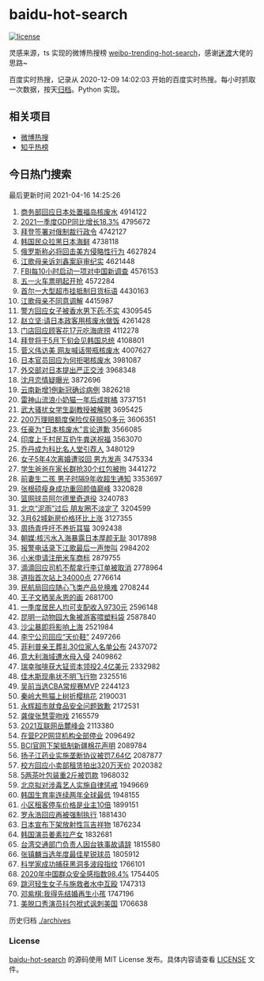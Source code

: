 # baidu-hot-search

[![license](https://img.shields.io/github/license/Arrackisarookie/baidu-hot-search)](https://github.com/Arrackisarookie/baidu-hot-search/blob/master/LICENSE)

灵感来源，ts 实现的微博热搜榜 [weibo-trending-hot-search](https://github.com/justjavac/weibo-trending-hot-search)，感谢[迷渡](https://github.com/justjavac)大佬的思路~

百度实时热搜，记录从 2020-12-09 14:02:03 开始的百度实时热搜。每小时抓取一次数据，按天[归档](./archives)。Python 实现。

## 相关项目
+ [微博热搜](https://github.com/Arrackisarookie/weibo-hot-search)
+ [知乎热榜](https://github.com/Arrackisarookie/zhihu-top-search)

## 今日热门搜索

<!-- Rank Begin -->

最后更新时间 2021-04-16 14:25:26

1. [商务部回应日本处置福岛核废水](http://www.baidu.com/baidu?cl=3&tn=SE_baiduhomet8_jmjb7mjw&rsv_dl=fyb_top&fr=top1000&wd=%C9%CC%CE%F1%B2%BF%BB%D8%D3%A6%C8%D5%B1%BE%B4%A6%D6%C3%B8%A3%B5%BA%BA%CB%B7%CF%CB%AE) 4914122
1. [2021一季度GDP同比增长18.3%](http://www.baidu.com/baidu?cl=3&tn=SE_baiduhomet8_jmjb7mjw&rsv_dl=fyb_top&fr=top1000&wd=2021%D2%BB%BC%BE%B6%C8GDP%CD%AC%B1%C8%D4%F6%B3%A418.3%25) 4795672
1. [拜登签署对俄制裁行政令](http://www.baidu.com/baidu?cl=3&tn=SE_baiduhomet8_jmjb7mjw&rsv_dl=fyb_top&fr=top1000&wd=%B0%DD%B5%C7%C7%A9%CA%F0%B6%D4%B6%ED%D6%C6%B2%C3%D0%D0%D5%FE%C1%EE) 4742127
1. [韩国民众拉黑日本海鲜](http://www.baidu.com/baidu?cl=3&tn=SE_baiduhomet8_jmjb7mjw&rsv_dl=fyb_top&fr=top1000&wd=%BA%AB%B9%FA%C3%F1%D6%DA%C0%AD%BA%DA%C8%D5%B1%BE%BA%A3%CF%CA) 4738118
1. [俄罗斯称必将回击美方侵略性行为](http://www.baidu.com/baidu?cl=3&tn=SE_baiduhomet8_jmjb7mjw&rsv_dl=fyb_top&fr=top1000&wd=%B6%ED%C2%DE%CB%B9%B3%C6%B1%D8%BD%AB%BB%D8%BB%F7%C3%C0%B7%BD%C7%D6%C2%D4%D0%D4%D0%D0%CE%AA) 4627824
1. [江歌母亲诉刘鑫案庭审纪实](http://www.baidu.com/baidu?cl=3&tn=SE_baiduhomet8_jmjb7mjw&rsv_dl=fyb_top&fr=top1000&wd=%BD%AD%B8%E8%C4%B8%C7%D7%CB%DF%C1%F5%F6%CE%B0%B8%CD%A5%C9%F3%BC%CD%CA%B5) 4621448
1. [FBI每10小时启动一项对中国新调查](http://www.baidu.com/baidu?cl=3&tn=SE_baiduhomet8_jmjb7mjw&rsv_dl=fyb_top&fr=top1000&wd=FBI%C3%BF10%D0%A1%CA%B1%C6%F4%B6%AF%D2%BB%CF%EE%B6%D4%D6%D0%B9%FA%D0%C2%B5%F7%B2%E9) 4576153
1. [五一火车票明起开抢](http://www.baidu.com/baidu?cl=3&tn=SE_baiduhomet8_jmjb7mjw&rsv_dl=fyb_top&fr=top1000&wd=%CE%E5%D2%BB%BB%F0%B3%B5%C6%B1%C3%F7%C6%F0%BF%AA%C7%C0) 4572284
1. [首尔一大型超市挂抵制日货标语](http://www.baidu.com/baidu?cl=3&tn=SE_baiduhomet8_jmjb7mjw&rsv_dl=fyb_top&fr=top1000&wd=%CA%D7%B6%FB%D2%BB%B4%F3%D0%CD%B3%AC%CA%D0%B9%D2%B5%D6%D6%C6%C8%D5%BB%F5%B1%EA%D3%EF) 4430163
1. [江歌母亲不同意调解](http://www.baidu.com/baidu?cl=3&tn=SE_baiduhomet8_jmjb7mjw&rsv_dl=fyb_top&fr=top1000&wd=%BD%AD%B8%E8%C4%B8%C7%D7%B2%BB%CD%AC%D2%E2%B5%F7%BD%E2) 4415987
1. [警方回应女子被香水男下药:不实](http://www.baidu.com/baidu?cl=3&tn=SE_baiduhomet8_jmjb7mjw&rsv_dl=fyb_top&fr=top1000&wd=%BE%AF%B7%BD%BB%D8%D3%A6%C5%AE%D7%D3%B1%BB%CF%E3%CB%AE%C4%D0%CF%C2%D2%A9%3A%B2%BB%CA%B5) 4309545
1. [赵立坚:请日本政客用核废水做饭](http://www.baidu.com/baidu?cl=3&tn=SE_baiduhomet8_jmjb7mjw&rsv_dl=fyb_top&fr=top1000&wd=%D5%D4%C1%A2%BC%E1%3A%C7%EB%C8%D5%B1%BE%D5%FE%BF%CD%D3%C3%BA%CB%B7%CF%CB%AE%D7%F6%B7%B9) 4261428
1. [门店回应顾客花17元吃海底捞](http://www.baidu.com/baidu?cl=3&tn=SE_baiduhomet8_jmjb7mjw&rsv_dl=fyb_top&fr=top1000&wd=%C3%C5%B5%EA%BB%D8%D3%A6%B9%CB%BF%CD%BB%A817%D4%AA%B3%D4%BA%A3%B5%D7%C0%CC) 4112278
1. [拜登将于5月下旬会见韩国总统](http://www.baidu.com/baidu?cl=3&tn=SE_baiduhomet8_jmjb7mjw&rsv_dl=fyb_top&fr=top1000&wd=%B0%DD%B5%C7%BD%AB%D3%DA5%D4%C2%CF%C2%D1%AE%BB%E1%BC%FB%BA%AB%B9%FA%D7%DC%CD%B3) 4108801
1. [菅义伟访美 网友喊话带瓶核废水](http://www.baidu.com/baidu?cl=3&tn=SE_baiduhomet8_jmjb7mjw&rsv_dl=fyb_top&fr=top1000&wd=%DD%D1%D2%E5%CE%B0%B7%C3%C3%C0%20%CD%F8%D3%D1%BA%B0%BB%B0%B4%F8%C6%BF%BA%CB%B7%CF%CB%AE) 4007627
1. [日本官员回应为何拒喝核废水](http://www.baidu.com/baidu?cl=3&tn=SE_baiduhomet8_jmjb7mjw&rsv_dl=fyb_top&fr=top1000&wd=%C8%D5%B1%BE%B9%D9%D4%B1%BB%D8%D3%A6%CE%AA%BA%CE%BE%DC%BA%C8%BA%CB%B7%CF%CB%AE) 3981087
1. [外交部对日本提出严正交涉](http://www.baidu.com/baidu?cl=3&tn=SE_baiduhomet8_jmjb7mjw&rsv_dl=fyb_top&fr=top1000&wd=%CD%E2%BD%BB%B2%BF%B6%D4%C8%D5%B1%BE%CC%E1%B3%F6%D1%CF%D5%FD%BD%BB%C9%E6) 3968348
1. [沈月恋情疑曝光](http://www.baidu.com/baidu?cl=3&tn=SE_baiduhomet8_jmjb7mjw&rsv_dl=fyb_top&fr=top1000&wd=%C9%F2%D4%C2%C1%B5%C7%E9%D2%C9%C6%D8%B9%E2) 3872696
1. [云南新增1例新冠确诊病例](http://www.baidu.com/baidu?cl=3&tn=SE_baiduhomet8_jmjb7mjw&rsv_dl=fyb_top&fr=top1000&wd=%D4%C6%C4%CF%D0%C2%D4%F61%C0%FD%D0%C2%B9%DA%C8%B7%D5%EF%B2%A1%C0%FD) 3826218
1. [雷神山流浪小奶猫一年后成胖橘](http://www.baidu.com/baidu?cl=3&tn=SE_baiduhomet8_jmjb7mjw&rsv_dl=fyb_top&fr=top1000&wd=%C0%D7%C9%F1%C9%BD%C1%F7%C0%CB%D0%A1%C4%CC%C3%A8%D2%BB%C4%EA%BA%F3%B3%C9%C5%D6%E9%D9) 3737151
1. [武大骚扰女学生副教授被解聘](http://www.baidu.com/baidu?cl=3&tn=SE_baiduhomet8_jmjb7mjw&rsv_dl=fyb_top&fr=top1000&wd=%CE%E4%B4%F3%C9%A7%C8%C5%C5%AE%D1%A7%C9%FA%B8%B1%BD%CC%CA%DA%B1%BB%BD%E2%C6%B8) 3695425
1. [200万理赔额度保险仅获赔50多元](http://www.baidu.com/baidu?cl=3&tn=SE_baiduhomet8_jmjb7mjw&rsv_dl=fyb_top&fr=top1000&wd=200%CD%F2%C0%ED%C5%E2%B6%EE%B6%C8%B1%A3%CF%D5%BD%F6%BB%F1%C5%E250%B6%E0%D4%AA) 3606351
1. [任豪为“日本核废水”言论道歉](http://www.baidu.com/baidu?cl=3&tn=SE_baiduhomet8_jmjb7mjw&rsv_dl=fyb_top&fr=top1000&wd=%C8%CE%BA%C0%CE%AA%A1%B0%C8%D5%B1%BE%BA%CB%B7%CF%CB%AE%A1%B1%D1%D4%C2%DB%B5%C0%C7%B8) 3566085
1. [印度上千村民互扔牛粪送祝福](http://www.baidu.com/baidu?cl=3&tn=SE_baiduhomet8_jmjb7mjw&rsv_dl=fyb_top&fr=top1000&wd=%D3%A1%B6%C8%C9%CF%C7%A7%B4%E5%C3%F1%BB%A5%C8%D3%C5%A3%B7%E0%CB%CD%D7%A3%B8%A3) 3563070
1. [乔丹成为科比名人堂引荐人](http://www.baidu.com/baidu?cl=3&tn=SE_baiduhomet8_jmjb7mjw&rsv_dl=fyb_top&fr=top1000&wd=%C7%C7%B5%A4%B3%C9%CE%AA%BF%C6%B1%C8%C3%FB%C8%CB%CC%C3%D2%FD%BC%F6%C8%CB) 3480129
1. [女子5年4次离婚遭驳回 男方发声](http://www.baidu.com/baidu?cl=3&tn=SE_baiduhomet8_jmjb7mjw&rsv_dl=fyb_top&fr=top1000&wd=%C5%AE%D7%D35%C4%EA4%B4%CE%C0%EB%BB%E9%D4%E2%B2%B5%BB%D8%20%C4%D0%B7%BD%B7%A2%C9%F9) 3475334
1. [学生爸爸在家长群抢30个红包被拘](http://www.baidu.com/baidu?cl=3&tn=SE_baiduhomet8_jmjb7mjw&rsv_dl=fyb_top&fr=top1000&wd=%D1%A7%C9%FA%B0%D6%B0%D6%D4%DA%BC%D2%B3%A4%C8%BA%C7%C030%B8%F6%BA%EC%B0%FC%B1%BB%BE%D0) 3441272
1. [前妻生二孩 男子时隔9年收超生通知](http://www.baidu.com/baidu?cl=3&tn=SE_baiduhomet8_jmjb7mjw&rsv_dl=fyb_top&fr=top1000&wd=%C7%B0%C6%DE%C9%FA%B6%FE%BA%A2%20%C4%D0%D7%D3%CA%B1%B8%F49%C4%EA%CA%D5%B3%AC%C9%FA%CD%A8%D6%AA) 3353697
1. [张根硕瘦身成功重回颜值巅峰](http://www.baidu.com/baidu?cl=3&tn=SE_baiduhomet8_jmjb7mjw&rsv_dl=fyb_top&fr=top1000&wd=%D5%C5%B8%F9%CB%B6%CA%DD%C9%ED%B3%C9%B9%A6%D6%D8%BB%D8%D1%D5%D6%B5%E1%DB%B7%E5) 3320828
1. [篮网球员阿尔德里奇退役](http://www.baidu.com/baidu?cl=3&tn=SE_baiduhomet8_jmjb7mjw&rsv_dl=fyb_top&fr=top1000&wd=%C0%BA%CD%F8%C7%F2%D4%B1%B0%A2%B6%FB%B5%C2%C0%EF%C6%E6%CD%CB%D2%DB) 3240783
1. [北京“泥雨”过后 朋友圈不淡定了](http://www.baidu.com/baidu?cl=3&tn=SE_baiduhomet8_jmjb7mjw&rsv_dl=fyb_top&fr=top1000&wd=%B1%B1%BE%A9%A1%B0%C4%E0%D3%EA%A1%B1%B9%FD%BA%F3%20%C5%F3%D3%D1%C8%A6%B2%BB%B5%AD%B6%A8%C1%CB) 3204599
1. [3月62城新房价格环比上涨](http://www.baidu.com/baidu?cl=3&tn=SE_baiduhomet8_jmjb7mjw&rsv_dl=fyb_top&fr=top1000&wd=3%D4%C262%B3%C7%D0%C2%B7%BF%BC%DB%B8%F1%BB%B7%B1%C8%C9%CF%D5%C7) 3127355
1. [周扬青呼吁不养折耳猫](http://www.baidu.com/baidu?cl=3&tn=SE_baiduhomet8_jmjb7mjw&rsv_dl=fyb_top&fr=top1000&wd=%D6%DC%D1%EF%C7%E0%BA%F4%D3%F5%B2%BB%D1%F8%D5%DB%B6%FA%C3%A8) 3092438
1. [朝媒:核污水入海暴露日本厚颜无耻](http://www.baidu.com/baidu?cl=3&tn=SE_baiduhomet8_jmjb7mjw&rsv_dl=fyb_top&fr=top1000&wd=%B3%AF%C3%BD%3A%BA%CB%CE%DB%CB%AE%C8%EB%BA%A3%B1%A9%C2%B6%C8%D5%B1%BE%BA%F1%D1%D5%CE%DE%B3%DC) 3017898
1. [报警电话录下江歌最后一声惨叫](http://www.baidu.com/baidu?cl=3&tn=SE_baiduhomet8_jmjb7mjw&rsv_dl=fyb_top&fr=top1000&wd=%B1%A8%BE%AF%B5%E7%BB%B0%C2%BC%CF%C2%BD%AD%B8%E8%D7%EE%BA%F3%D2%BB%C9%F9%B2%D2%BD%D0) 2984202
1. [小米申请注册米车商标](http://www.baidu.com/baidu?cl=3&tn=SE_baiduhomet8_jmjb7mjw&rsv_dl=fyb_top&fr=top1000&wd=%D0%A1%C3%D7%C9%EA%C7%EB%D7%A2%B2%E1%C3%D7%B3%B5%C9%CC%B1%EA) 2879755
1. [滴滴回应司机不帮拿行李订单被取消](http://www.baidu.com/baidu?cl=3&tn=SE_baiduhomet8_jmjb7mjw&rsv_dl=fyb_top&fr=top1000&wd=%B5%CE%B5%CE%BB%D8%D3%A6%CB%BE%BB%FA%B2%BB%B0%EF%C4%C3%D0%D0%C0%EE%B6%A9%B5%A5%B1%BB%C8%A1%CF%FB) 2778964
1. [道指首次站上34000点](http://www.baidu.com/baidu?cl=3&tn=SE_baiduhomet8_jmjb7mjw&rsv_dl=fyb_top&fr=top1000&wd=%B5%C0%D6%B8%CA%D7%B4%CE%D5%BE%C9%CF34000%B5%E3) 2776614
1. [民航局回应随心飞类产品兑换难](http://www.baidu.com/baidu?cl=3&tn=SE_baiduhomet8_jmjb7mjw&rsv_dl=fyb_top&fr=top1000&wd=%C3%F1%BA%BD%BE%D6%BB%D8%D3%A6%CB%E6%D0%C4%B7%C9%C0%E0%B2%FA%C6%B7%B6%D2%BB%BB%C4%D1) 2708244
1. [王子文晒吴永恩的画](http://www.baidu.com/baidu?cl=3&tn=SE_baiduhomet8_jmjb7mjw&rsv_dl=fyb_top&fr=top1000&wd=%CD%F5%D7%D3%CE%C4%C9%B9%CE%E2%D3%C0%B6%F7%B5%C4%BB%AD) 2681700
1. [一季度居民人均可支配收入9730元](http://www.baidu.com/baidu?cl=3&tn=SE_baiduhomet8_jmjb7mjw&rsv_dl=fyb_top&fr=top1000&wd=%D2%BB%BC%BE%B6%C8%BE%D3%C3%F1%C8%CB%BE%F9%BF%C9%D6%A7%C5%E4%CA%D5%C8%EB9730%D4%AA) 2596148
1. [昆明一动物园大象被游客喂塑料袋](http://www.baidu.com/baidu?cl=3&tn=SE_baiduhomet8_jmjb7mjw&rsv_dl=fyb_top&fr=top1000&wd=%C0%A5%C3%F7%D2%BB%B6%AF%CE%EF%D4%B0%B4%F3%CF%F3%B1%BB%D3%CE%BF%CD%CE%B9%CB%DC%C1%CF%B4%FC) 2587840
1. [沙尘暴即将影响上海](http://www.baidu.com/baidu?cl=3&tn=SE_baiduhomet8_jmjb7mjw&rsv_dl=fyb_top&fr=top1000&wd=%C9%B3%B3%BE%B1%A9%BC%B4%BD%AB%D3%B0%CF%EC%C9%CF%BA%A3) 2521984
1. [李宁公司回应“天价鞋”](http://www.baidu.com/baidu?cl=3&tn=SE_baiduhomet8_jmjb7mjw&rsv_dl=fyb_top&fr=top1000&wd=%C0%EE%C4%FE%B9%AB%CB%BE%BB%D8%D3%A6%A1%B0%CC%EC%BC%DB%D0%AC%A1%B1) 2497266
1. [菲利普亲王葬礼30位家人名单公布](http://www.baidu.com/baidu?cl=3&tn=SE_baiduhomet8_jmjb7mjw&rsv_dl=fyb_top&fr=top1000&wd=%B7%C6%C0%FB%C6%D5%C7%D7%CD%F5%D4%E1%C0%F130%CE%BB%BC%D2%C8%CB%C3%FB%B5%A5%B9%AB%B2%BC) 2437072
1. [意大利海域遭水母入侵](http://www.baidu.com/baidu?cl=3&tn=SE_baiduhomet8_jmjb7mjw&rsv_dl=fyb_top&fr=top1000&wd=%D2%E2%B4%F3%C0%FB%BA%A3%D3%F2%D4%E2%CB%AE%C4%B8%C8%EB%C7%D6) 2409862
1. [瑞幸咖啡获大钲资本领投2.4亿美元](http://www.baidu.com/baidu?cl=3&tn=SE_baiduhomet8_jmjb7mjw&rsv_dl=fyb_top&fr=top1000&wd=%C8%F0%D0%D2%BF%A7%B7%C8%BB%F1%B4%F3%EE%DB%D7%CA%B1%BE%C1%EC%CD%B62.4%D2%DA%C3%C0%D4%AA) 2332982
1. [佳木斯现串状不明飞行物](http://www.baidu.com/baidu?cl=3&tn=SE_baiduhomet8_jmjb7mjw&rsv_dl=fyb_top&fr=top1000&wd=%BC%D1%C4%BE%CB%B9%CF%D6%B4%AE%D7%B4%B2%BB%C3%F7%B7%C9%D0%D0%CE%EF) 2325516
1. [吴前当选CBA常规赛MVP](http://www.baidu.com/baidu?cl=3&tn=SE_baiduhomet8_jmjb7mjw&rsv_dl=fyb_top&fr=top1000&wd=%CE%E2%C7%B0%B5%B1%D1%A1CBA%B3%A3%B9%E6%C8%FCMVP) 2244123
1. [秦岭大熊猫上树折樱桃花](http://www.baidu.com/baidu?cl=3&tn=SE_baiduhomet8_jmjb7mjw&rsv_dl=fyb_top&fr=top1000&wd=%C7%D8%C1%EB%B4%F3%D0%DC%C3%A8%C9%CF%CA%F7%D5%DB%D3%A3%CC%D2%BB%A8) 2190031
1. [永辉超市就食品安全问题致歉](http://www.baidu.com/baidu?cl=3&tn=SE_baiduhomet8_jmjb7mjw&rsv_dl=fyb_top&fr=top1000&wd=%D3%C0%BB%D4%B3%AC%CA%D0%BE%CD%CA%B3%C6%B7%B0%B2%C8%AB%CE%CA%CC%E2%D6%C2%C7%B8) 2172531
1. [龚俊张慧雯吻戏](http://www.baidu.com/baidu?cl=3&tn=SE_baiduhomet8_jmjb7mjw&rsv_dl=fyb_top&fr=top1000&wd=%B9%A8%BF%A1%D5%C5%BB%DB%F6%A9%CE%C7%CF%B7) 2165579
1. [2021互联网岳麓峰会](http://www.baidu.com/baidu?cl=3&tn=SE_baiduhomet8_jmjb7mjw&rsv_dl=fyb_top&fr=top1000&wd=2021%BB%A5%C1%AA%CD%F8%D4%C0%C2%B4%B7%E5%BB%E1) 2113380
1. [在营P2P网贷机构全部停业](http://www.baidu.com/baidu?cl=3&tn=SE_baiduhomet8_jmjb7mjw&rsv_dl=fyb_top&fr=top1000&wd=%D4%DA%D3%AAP2P%CD%F8%B4%FB%BB%FA%B9%B9%C8%AB%B2%BF%CD%A3%D2%B5) 2096492
1. [BCI官网下架抵制新疆棉花声明](http://www.baidu.com/baidu?cl=3&tn=SE_baiduhomet8_jmjb7mjw&rsv_dl=fyb_top&fr=top1000&wd=BCI%B9%D9%CD%F8%CF%C2%BC%DC%B5%D6%D6%C6%D0%C2%BD%AE%C3%DE%BB%A8%C9%F9%C3%F7) 2089784
1. [扬子江药业实施垄断协议被罚7.64亿](http://www.baidu.com/baidu?cl=3&tn=SE_baiduhomet8_jmjb7mjw&rsv_dl=fyb_top&fr=top1000&wd=%D1%EF%D7%D3%BD%AD%D2%A9%D2%B5%CA%B5%CA%A9%C2%A2%B6%CF%D0%AD%D2%E9%B1%BB%B7%A37.64%D2%DA) 2087877
1. [校方回应小卖部租赁拍出320万天价](http://www.baidu.com/baidu?cl=3&tn=SE_baiduhomet8_jmjb7mjw&rsv_dl=fyb_top&fr=top1000&wd=%D0%A3%B7%BD%BB%D8%D3%A6%D0%A1%C2%F4%B2%BF%D7%E2%C1%DE%C5%C4%B3%F6320%CD%F2%CC%EC%BC%DB) 2020382
1. [5两茶叶包装重2斤被罚款](http://www.baidu.com/baidu?cl=3&tn=SE_baiduhomet8_jmjb7mjw&rsv_dl=fyb_top&fr=top1000&wd=5%C1%BD%B2%E8%D2%B6%B0%FC%D7%B0%D6%D82%BD%EF%B1%BB%B7%A3%BF%EE) 1968032
1. [北京拟对涉毒艺人实施自律惩戒](http://www.baidu.com/baidu?cl=3&tn=SE_baiduhomet8_jmjb7mjw&rsv_dl=fyb_top&fr=top1000&wd=%B1%B1%BE%A9%C4%E2%B6%D4%C9%E6%B6%BE%D2%D5%C8%CB%CA%B5%CA%A9%D7%D4%C2%C9%B3%CD%BD%E4) 1949669
1. [韩国生育率连续两年全球最低](http://www.baidu.com/baidu?cl=3&tn=SE_baiduhomet8_jmjb7mjw&rsv_dl=fyb_top&fr=top1000&wd=%BA%AB%B9%FA%C9%FA%D3%FD%C2%CA%C1%AC%D0%F8%C1%BD%C4%EA%C8%AB%C7%F2%D7%EE%B5%CD) 1948155
1. [小区租客停车价格是业主10倍](http://www.baidu.com/baidu?cl=3&tn=SE_baiduhomet8_jmjb7mjw&rsv_dl=fyb_top&fr=top1000&wd=%D0%A1%C7%F8%D7%E2%BF%CD%CD%A3%B3%B5%BC%DB%B8%F1%CA%C7%D2%B5%D6%F710%B1%B6) 1899151
1. [罗永浩回应再被强制执行](http://www.baidu.com/baidu?cl=3&tn=SE_baiduhomet8_jmjb7mjw&rsv_dl=fyb_top&fr=top1000&wd=%C2%DE%D3%C0%BA%C6%BB%D8%D3%A6%D4%D9%B1%BB%C7%BF%D6%C6%D6%B4%D0%D0) 1881430
1. [日本宣布下架放射性氚吉祥物](http://www.baidu.com/baidu?cl=3&tn=SE_baiduhomet8_jmjb7mjw&rsv_dl=fyb_top&fr=top1000&wd=%C8%D5%B1%BE%D0%FB%B2%BC%CF%C2%BC%DC%B7%C5%C9%E4%D0%D4%EB%B0%BC%AA%CF%E9%CE%EF) 1876234
1. [韩国演员姜素拉产女](http://www.baidu.com/baidu?cl=3&tn=SE_baiduhomet8_jmjb7mjw&rsv_dl=fyb_top&fr=top1000&wd=%BA%AB%B9%FA%D1%DD%D4%B1%BD%AA%CB%D8%C0%AD%B2%FA%C5%AE) 1832681
1. [台湾交通部门负责人因台铁事故请辞](http://www.baidu.com/baidu?cl=3&tn=SE_baiduhomet8_jmjb7mjw&rsv_dl=fyb_top&fr=top1000&wd=%CC%A8%CD%E5%BD%BB%CD%A8%B2%BF%C3%C5%B8%BA%D4%F0%C8%CB%D2%F2%CC%A8%CC%FA%CA%C2%B9%CA%C7%EB%B4%C7) 1815580
1. [张镇麟当选年度最佳星锐球员](http://www.baidu.com/baidu?cl=3&tn=SE_baiduhomet8_jmjb7mjw&rsv_dl=fyb_top&fr=top1000&wd=%D5%C5%D5%F2%F7%EB%B5%B1%D1%A1%C4%EA%B6%C8%D7%EE%BC%D1%D0%C7%C8%F1%C7%F2%D4%B1) 1805912
1. [科学家成功捕获黑洞多波段指纹](http://www.baidu.com/baidu?cl=3&tn=SE_baiduhomet8_jmjb7mjw&rsv_dl=fyb_top&fr=top1000&wd=%BF%C6%D1%A7%BC%D2%B3%C9%B9%A6%B2%B6%BB%F1%BA%DA%B6%B4%B6%E0%B2%A8%B6%CE%D6%B8%CE%C6) 1766101
1. [2020年中国群众安全感指数98.4%](http://www.baidu.com/baidu?cl=3&tn=SE_baiduhomet8_jmjb7mjw&rsv_dl=fyb_top&fr=top1000&wd=2020%C4%EA%D6%D0%B9%FA%C8%BA%D6%DA%B0%B2%C8%AB%B8%D0%D6%B8%CA%FD98.4%25) 1754405
1. [跳河轻生女子与施救者水中互殴](http://www.baidu.com/baidu?cl=3&tn=SE_baiduhomet8_jmjb7mjw&rsv_dl=fyb_top&fr=top1000&wd=%CC%F8%BA%D3%C7%E1%C9%FA%C5%AE%D7%D3%D3%EB%CA%A9%BE%C8%D5%DF%CB%AE%D6%D0%BB%A5%C5%B9) 1747313
1. [邓紫棋:我得先结婚再生小孩](http://www.baidu.com/baidu?cl=3&tn=SE_baiduhomet8_jmjb7mjw&rsv_dl=fyb_top&fr=top1000&wd=%B5%CB%D7%CF%C6%E5%3A%CE%D2%B5%C3%CF%C8%BD%E1%BB%E9%D4%D9%C9%FA%D0%A1%BA%A2) 1747196
1. [美脱口秀演员抖包袱式讽刺美国](http://www.baidu.com/baidu?cl=3&tn=SE_baiduhomet8_jmjb7mjw&rsv_dl=fyb_top&fr=top1000&wd=%C3%C0%CD%D1%BF%DA%D0%E3%D1%DD%D4%B1%B6%B6%B0%FC%B8%A4%CA%BD%B7%ED%B4%CC%C3%C0%B9%FA) 1706638
<!-- Rank End -->

历史归档 [./archives](./archives)

### License

[baidu-hot-search](https://github.com/Arrackisarookie/baidu-hot-search) 的源码使用 MIT License 发布。具体内容请查看 [LICENSE](./LICENSE) 文件。
